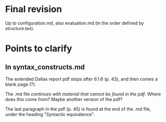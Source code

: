 # Final revision

Up to configuration.md, also evaluation.md (in the order defined by structure.tex).

# Points to clarify

## In syntax_constructs.md

The extended Dallas report pdf stops after 6.1.6 (p. 43), and then comes a blank page (?).

The .md file _continues with material that cannot be found in the pdf_. Where does this come from? Maybe another version of the pdf?

The last paragraph in the pdf (p. 45) is found at the end of the .md file, under the heading "Syntactic equivalence".
